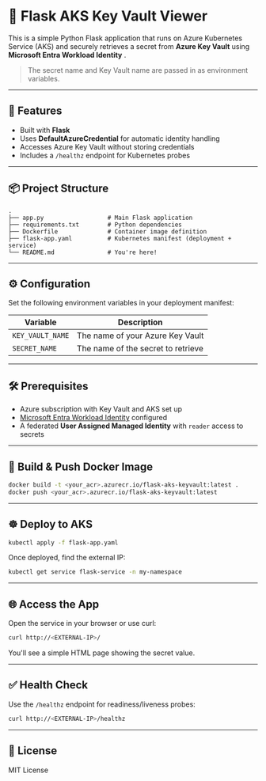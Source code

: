 # 🔐 Flask AKS Key Vault Viewer

This is a simple Python Flask application that runs on Azure Kubernetes Service (AKS) and securely retrieves a secret from **Azure Key Vault** using **Microsoft Entra Workload Identity** .

> The secret name and Key Vault name are passed in as environment variables.

---

## 🚀 Features

- Built with **Flask**
- Uses **DefaultAzureCredential** for automatic identity handling
- Accesses Azure Key Vault without storing credentials
- Includes a `/healthz` endpoint for Kubernetes probes

---

## 📦 Project Structure

```
.
├── app.py                  # Main Flask application
├── requirements.txt        # Python dependencies
├── Dockerfile              # Container image definition
├── flask-app.yaml          # Kubernetes manifest (deployment + service)
└── README.md               # You're here!
```

---

## ⚙️ Configuration

Set the following environment variables in your deployment manifest:

| Variable         | Description                        |
|------------------|------------------------------------|
| `KEY_VAULT_NAME` | The name of your Azure Key Vault   |
| `SECRET_NAME`    | The name of the secret to retrieve |

---

## 🛠 Prerequisites

- Azure subscription with Key Vault and AKS set up
- [Microsoft Entra Workload Identity](https://learn.microsoft.com/azure/aks/workload-identity-overview) configured
- A federated **User Assigned Managed Identity** with `reader` access to secrets

---

## 🐳 Build & Push Docker Image

```bash
docker build -t <your_acr>.azurecr.io/flask-aks-keyvault:latest .
docker push <your_acr>.azurecr.io/flask-aks-keyvault:latest
```

---

## ☸️ Deploy to AKS

```bash
kubectl apply -f flask-app.yaml
```

Once deployed, find the external IP:

```bash
kubectl get service flask-service -n my-namespace
```

---

## 🌐 Access the App

Open the service in your browser or use curl:

```bash
curl http://<EXTERNAL-IP>/
```

You'll see a simple HTML page showing the secret value.

---

## ✅ Health Check

Use the `/healthz` endpoint for readiness/liveness probes:

```bash
curl http://<EXTERNAL-IP>/healthz
```

---

## 🧾 License

MIT License

